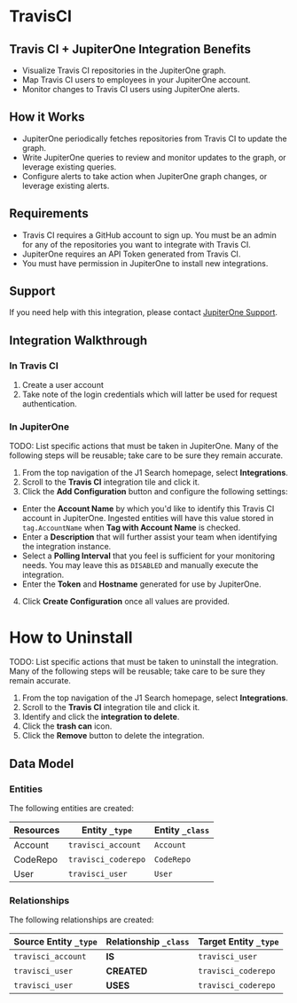# TravisCI

## Travis CI + JupiterOne Integration Benefits

*   Visualize Travis CI repositories in the JupiterOne graph.
*   Map Travis CI users to employees in your JupiterOne account.
*   Monitor changes to Travis CI users using JupiterOne alerts.

## How it Works

*   JupiterOne periodically fetches repositories from Travis CI to update the
    graph.
*   Write JupiterOne queries to review and monitor updates to the graph, or
    leverage existing queries.
*   Configure alerts to take action when JupiterOne graph changes, or leverage
    existing alerts.

## Requirements

*   Travis CI requires a GitHub account to sign up. You must be an admin for any
    of the repositories you want to integrate with Travis CI.
*   JupiterOne requires an API Token generated from Travis CI.
*   You must have permission in JupiterOne to install new integrations.

## Support

If you need help with this integration, please contact
[JupiterOne Support](https://support.jupiterone.io).

## Integration Walkthrough

### In Travis CI

1.  Create a user account
2.  Take note of the login credentials which will latter be used for request
    authentication.

### In JupiterOne

TODO: List specific actions that must be taken in JupiterOne. Many of the
following steps will be reusable; take care to be sure they remain accurate.

1.  From the top navigation of the J1 Search homepage, select **Integrations**.
2.  Scroll to the **Travis CI** integration tile and click it.
3.  Click the **Add Configuration** button and configure the following settings:

*   Enter the **Account Name** by which you'd like to identify this Travis CI
    account in JupiterOne. Ingested entities will have this value stored in
    `tag.AccountName` when **Tag with Account Name** is checked.
*   Enter a **Description** that will further assist your team when identifying
    the integration instance.
*   Select a **Polling Interval** that you feel is sufficient for your monitoring
    needs. You may leave this as `DISABLED` and manually execute the integration.
*   Enter the **Token** and **Hostname** generated for use by JupiterOne.

4.  Click **Create Configuration** once all values are provided.

# How to Uninstall

TODO: List specific actions that must be taken to uninstall the integration.
Many of the following steps will be reusable; take care to be sure they remain
accurate.

1.  From the top navigation of the J1 Search homepage, select **Integrations**.
2.  Scroll to the **Travis CI** integration tile and click it.
3.  Identify and click the **integration to delete**.
4.  Click the **trash can** icon.
5.  Click the **Remove** button to delete the integration.

<!-- {J1_DOCUMENTATION_MARKER_START} -->

<!--
********************************************************************************
NOTE: ALL OF THE FOLLOWING DOCUMENTATION IS GENERATED USING THE
"j1-integration document" COMMAND. DO NOT EDIT BY HAND! PLEASE SEE THE DEVELOPER
DOCUMENTATION FOR USAGE INFORMATION:

https://github.com/JupiterOne/sdk/blob/main/docs/integrations/development.md
********************************************************************************
-->

## Data Model

### Entities

The following entities are created:

| Resources | Entity `_type`      | Entity `_class` |
| --------- | ------------------- | --------------- |
| Account   | `travisci_account`  | `Account`       |
| CodeRepo  | `travisci_coderepo` | `CodeRepo`      |
| User      | `travisci_user`     | `User`          |

### Relationships

The following relationships are created:

| Source Entity `_type` | Relationship `_class` | Target Entity `_type` |
| --------------------- | --------------------- | --------------------- |
| `travisci_account`    | **IS**                | `travisci_user`       |
| `travisci_user`       | **CREATED**           | `travisci_coderepo`   |
| `travisci_user`       | **USES**              | `travisci_coderepo`   |

<!--
********************************************************************************
END OF GENERATED DOCUMENTATION AFTER BELOW MARKER
********************************************************************************
-->

<!-- {J1_DOCUMENTATION_MARKER_END} -->
 
<!--  jupiterOneDocVersion=1-0-0 -->
